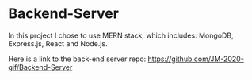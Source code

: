 # Backend-Server
In this project  I chose to use MERN stack, which includes: MongoDB, Express.js, React and Node.js.



Here is a link to the back-end server repo: https://github.com/JM-2020-gif/Backend-Server
